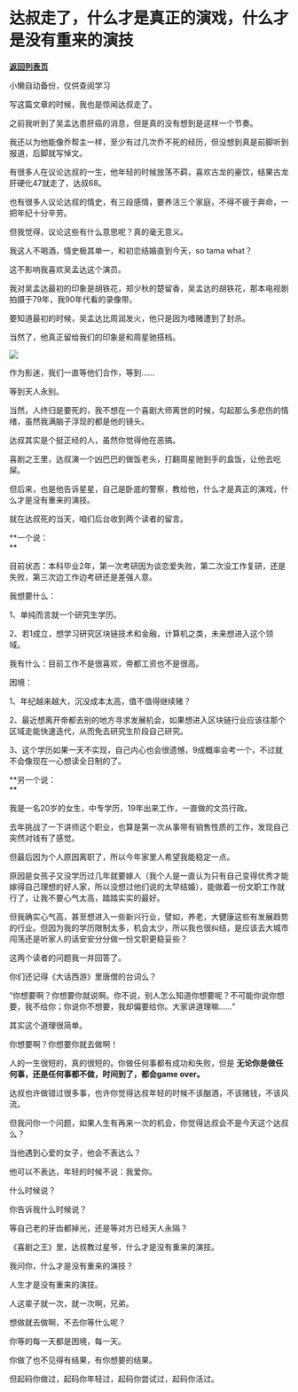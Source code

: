 # 达叔走了，什么才是真正的演戏，什么才是没有重来的演技

[**返回列表页**](/gzh/记忆承载3)

小懒自动备份，仅供查阅学习

写这篇文章的时候，我也是惊闻达叔走了。  

  

之前我听到了吴孟达患肝癌的消息，但是真的没有想到是这样一个节奏。

  

我还以为他能像乔帮主一样，至少有过几次乔不死的经历，但没想到真是前脚听到报道，后脚就写悼文。

  

有很多人在议论达叔的一生，他年轻的时候放荡不羁，喜欢古龙的豪饮，结果古龙肝硬化47就走了，达叔68。  

  

也有很多人议论达叔的情史，有三段感情，要养活三个家庭，不得不疲于奔命，一把年纪十分辛劳。  

  

但我觉得，议论这些有什么意思呢？真的毫无意义。

  

我这人不喝酒，情史极其单一，和初恋结婚直到今天，so tama what？  

  

这不影响我喜欢吴孟达这个演员。

  

我对吴孟达最初的印象是胡铁花，郑少秋的楚留香，吴孟达的胡铁花，那本电视剧拍摄于79年，我90年代看的录像带。  

  

要知道最初的时候，吴孟达比周润发火，他只是因为嗜赌遭到了封杀。  

  

当然了，他真正留给我们的印象是和周星驰搭档。  

  

![](https://mmbiz.qpic.cn/mmbiz_jpg/aYCQDPqZ8kzkb22ZbGv5eZzVCJMcFOiaNzm1bSrLyDOSiaFOENoLBhsmJVx19icss4ZBDzPQzUdU6V0MlN8u0Rickw/640?wx_fmt=jpeg)

  

作为影迷，我们一直等他们合作，等到......  

  

等到天人永别。

  

当然，人终归是要死的，我不想在一个喜剧大师离世的时候，勾起那么多悲伤的情绪，虽然我满脑子浮现的都是他的镜头。  

  

达叔其实是个挺正经的人，虽然你觉得他在恶搞。  

  

喜剧之王里，达叔演一个凶巴巴的做饭老头，打翻周星驰到手的盒饭，让他去吃屎。  

  

但后来，也是他告诉星星，自己是卧底的警察，教给他，什么才是真正的演戏，什么才是没有重来的演技。

  

就在达叔死的当天，咱们后台收到两个读者的留言。  

  

 **一个说：  
**

  

目前状态：本科毕业2年，第一次考研因为谈恋爱失败，第二次没工作复研，还是失败，第三次边工作边考研还是差强人意。

  

我想要什么：

  

1、单纯而言就一个研究生学历。

  

2、若1成立，想学习研究区块链技术和金融，计算机之类，未来想进入这个领域。

  

我有什么：目前工作不是很喜欢，帝都工资也不是很高。

  

困境：

  

1、年纪越来越大，沉没成本太高，值不值得继续赌？

  

2、最近想离开帝都去别的地方寻求发展机会，如果想进入区块链行业应该往那个区域走能快速迭代，从而免去研究生阶段自己研究。

  

3、这个学历如果一天不实现，自己内心也会很遗憾，9成概率会考一个，不过就不会像现在一心想读全日制的了。

  

 **另一个说：  
**

  

我是一名20岁的女生，中专学历，19年出来工作，一直做的文员行政。

  

去年挑战了一下讲师这个职业，也算是第一次从事带有销售性质的工作，发现自己突然对钱有了感觉。

  

但最后因为个人原因离职了，所以今年家里人希望我能稳定一点。

  

原因是女孩子又没学历过几年就要嫁人（我个人是一直认为只有自己变得优秀才能嫁得自己理想的好人家，所以没想过他们说的太早结婚），能做着一份文职工作就行了，让我不要心气太高，踏踏实实的最好。

  

但我确实心气高，甚至想进入一些新兴行业，譬如，养老，大健康这些有发展趋势的行业。但因为我的学历限制太多，机会太少，所以我也很纠结，是应该去大城市闯荡还是听家人的话安安分分做一份文职更稳妥些？

  

这两个读者的问题我一并回答了。  

  

你们还记得《大话西游》里唐僧的台词么？  

  

“你想要啊？你想要你就说啊。你不说，别人怎么知道你想要呢？不可能你说你想要，我不给你；你说你不想要，我却偏要给你。大家讲道理嘛……”

  

其实这个道理很简单。  

  

你想要啊？你想要你就去做啊！

  

人的一生很短的，真的很短的。你做任何事都有成功和失败，但是 **无论你是做任何事，还是任何事都不做，时间到了，都会game over。**  

  

达叔也许做错过很多事，也许你觉得达叔年轻的时候不该酗酒，不该赌钱，不该风流。  

  

但我问你一个问题，如果人生有再来一次的机会，你觉得达叔会不是今天这个达叔么？  

  

当他遇到心爱的女子，他会不表达么？  

  

他可以不表达，年轻的时候不说：我爱你。  

  

什么时候说？

  

你告诉我什么时候说？

  

等自己老的牙齿都掉光，还是等对方已经天人永隔？  

  

《喜剧之王》里，达叔教过星爷，什么才是没有重来的演技。  

  

我问你，什么才是没有重来的演技？

  

人生才是没有重来的演技。

  

人这辈子就一次，就一次啊，兄弟。  

  

想做就去做啊，不去你等什么呢？

  

你等的每一天都是困境，每一天。

  

你做了也不见得有结果，有你想要的结果。

  

但起码你做过，起码你年轻过，起码你尝试过，起码你活过。


